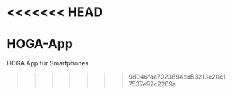<<<<<<< HEAD
=======
HOGA-App
========

HOGA App für Smartphones
>>>>>>> 9d046faa7023894dd53213e20c17537e92c2269a
